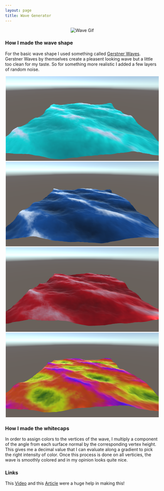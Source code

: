 ```yaml
---
layout: page
title: Wave Generator 
---
```


<p align="center">
  <img src="https://media.giphy.com/media/lWS8ySFPFM3acEyFKE/giphy.gif" alt="Wave Gif" width="500"/>
</p>

<h3>How I made the wave shape</h3>
<p>For the basic wave shape I used something called <a href="https://en.wikipedia.org/wiki/Trochoidal_wave">Gerstner Waves</a>. Gerstner Waves by themselves create a pleasent looking wave but a little too clean for my taste. So for something more realistic I added a few layers of random noise.
<br></p>

<p align="center">
  <img src="https://github.com/MichaelOdermatt/WaveGenerator/blob/main/Assets/Screenshots/Gerstner%20wave.png?raw=true" alt="Wave Image" width="500" height="275"/>
  <img src="https://github.com/MichaelOdermatt/WaveGenerator/blob/main/Assets/Screenshots/Gerstner%20wave%202.PNG?raw=true" alt="Wave Image" width="500" height="275"/>
  <img src="https://github.com/MichaelOdermatt/WaveGenerator/blob/main/Assets/Screenshots/Gerstner%20wave%203.PNG?raw=true" alt="Wave Image" width="500" height="275"/>
  <img src="https://github.com/MichaelOdermatt/WaveGenerator/blob/main/Assets/Screenshots/Gerstner%20wave%204.PNG?raw=true" alt="Wave Image" width="500" height="275"/>
</p>

<h3>How I made the whitecaps</h3>
<p>In order to assign colors to the vertices of the wave, I multiply a component of the angle from each surface normal by the corresponding vertex height. This gives me a decimal value that I can evaluate along a gradient to pick the right intensity of color. Once this process is done on all verticies, the wave is smoothly colored and in my opinion looks quite nice. 
<br></p>

<h3>Links</h3>

This [Video](https://www.youtube.com/watch?v=MRNFcywkUSA&ab_channel=SebastianLague) and this [Article](https://catlikecoding.com/unity/tutorials/flow/waves/) were a huge help in making this!
